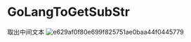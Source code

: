 # GoLangToGetSubStr

取出中间文本
![e629af0f80e699f825751ae0baa44f0445779](https://p1.meituan.net/csc/e629af0f80e699f825751ae0baa44f0445779.png)
